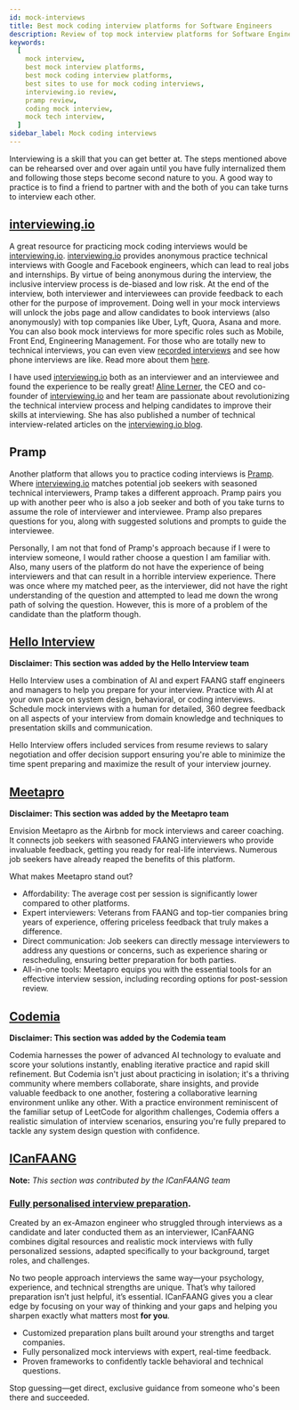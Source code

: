 ```yaml
---
id: mock-interviews
title: Best mock coding interview platforms for Software Engineers
description: Review of top mock interview platforms for Software Engineer coding interviews
keywords:
  [
    mock interview,
    best mock interview platforms,
    best mock coding interview platforms,
    best sites to use for mock coding interviews,
    interviewing.io review,
    pramp review,
    coding mock interview,
    mock tech interview,
  ]
sidebar_label: Mock coding interviews
---
```


<head>
  <meta property="og:image" content="https://www.techinterviewhandbook.org/social/mock-interviews.png" />
</head>

Interviewing is a skill that you can get better at. The steps mentioned above can be rehearsed over and over again until you have fully internalized them and following those steps become second nature to you. A good way to practice is to find a friend to partner with and the both of you can take turns to interview each other.

## [interviewing.io](https://iio.sh/r/DMCa)

A great resource for practicing mock coding interviews would be [interviewing.io](https://iio.sh/r/DMCa). [interviewing.io](https://iio.sh/r/DMCa) provides anonymous practice technical interviews with Google and Facebook engineers, which can lead to real jobs and internships. By virtue of being anonymous during the interview, the inclusive interview process is de-biased and low risk. At the end of the interview, both interviewer and interviewees can provide feedback to each other for the purpose of improvement. Doing well in your mock interviews will unlock the jobs page and allow candidates to book interviews (also anonymously) with top companies like Uber, Lyft, Quora, Asana and more. You can also book mock interviews for more specific roles such as Mobile, Front End, Engineering Management. For those who are totally new to technical interviews, you can even view [recorded interviews](https://interviewing.io/recordings) and see how phone interviews are like. Read more about them [here](https://techcrunch.com/2017/09/27/interviewing-io-hopes-to-close-the-engineer-diversity-gap-with-anonymous-interviews/).

I have used [interviewing.io](https://iio.sh/r/DMCa) both as an interviewer and an interviewee and found the experience to be really great! [Aline Lerner](https://twitter.com/alinelernerLLC), the CEO and co-founder of [interviewing.io](https://iio.sh/r/DMCa) and her team are passionate about revolutionizing the technical interview process and helping candidates to improve their skills at interviewing. She has also published a number of technical interview-related articles on the [interviewing.io blog](http://blog.interviewing.io/).

## Pramp

Another platform that allows you to practice coding interviews is [Pramp](https://pramp.com). Where [interviewing.io](https://iio.sh/r/DMCa) matches potential job seekers with seasoned technical interviewers, Pramp takes a different approach. Pramp pairs you up with another peer who is also a job seeker and both of you take turns to assume the role of interviewer and interviewee. Pramp also prepares questions for you, along with suggested solutions and prompts to guide the interviewee.

Personally, I am not that fond of Pramp's approach because if I were to interview someone, I would rather choose a question I am familiar with. Also, many users of the platform do not have the experience of being interviewers and that can result in a horrible interview experience. There was once where my matched peer, as the interviewer, did not have the right understanding of the question and attempted to lead me down the wrong path of solving the question. However, this is more of a problem of the candidate than the platform though.

## [Hello Interview](https://www.hellointerview.com/?utm_source=techinterviewhandbook)

**Disclaimer: This section was added by the Hello Interview team**

Hello Interview uses a combination of AI and expert FAANG staff engineers and managers to help you prepare for your interview. Practice with AI at your own pace on system design, behavioral, or coding interviews. Schedule mock interviews with a human for detailed, 360 degree feedback on all aspects of your interview from domain knowledge and techniques to presentation skills and communication.

Hello Interview offers included services from resume reviews to salary negotiation and offer decision support ensuring you're able to minimize the time spent preparing and maximize the result of your interview journey.

## [Meetapro](https://meetapro.com/?utm_source=techinterviewhandbook)

**Disclaimer: This section was added by the Meetapro team**

Envision Meetapro as the Airbnb for mock interviews and career coaching. It connects job seekers with seasoned FAANG interviewers who provide invaluable feedback, getting you ready for real-life interviews. Numerous job seekers have already reaped the benefits of this platform.

What makes Meetapro stand out?

- Affordability: The average cost per session is significantly lower compared to other platforms.
- Expert interviewers: Veterans from FAANG and top-tier companies bring years of experience, offering priceless feedback that truly makes a difference.
- Direct communication: Job seekers can directly message interviewers to address any questions or concerns, such as experience sharing or rescheduling, ensuring better preparation for both parties.
- All-in-one tools: Meetapro equips you with the essential tools for an effective interview session, including recording options for post-session review.

## [Codemia](https://codemia.io/?utm_source=techinterviewhandbook)

**Disclaimer: This section was added by the Codemia team**

Codemia harnesses the power of advanced AI technology to evaluate and score your solutions instantly, enabling iterative practice and rapid skill refinement. But Codemia isn't just about practicing in isolation; it's a thriving community where members collaborate, share insights, and provide valuable feedback to one another, fostering a collaborative learning environment unlike any other. With a practice environment reminiscent of the familiar setup of LeetCode for algorithm challenges, Codemia offers a realistic simulation of interview scenarios, ensuring you're fully prepared to tackle any system design question with confidence.

## [ICanFAANG](https://icanfaang.com)

**Note:** *This section was contributed by the ICanFAANG team*

### [Fully personalised interview preparation](https://icanfaang.com/exclusive-preparation/).

Created by an ex-Amazon engineer who struggled through interviews as a candidate and later conducted them as an interviewer, ICanFAANG combines digital resources and realistic mock interviews with fully personalized sessions, adapted specifically to your background, target roles, and challenges.

No two people approach interviews the same way—your psychology, experience, and technical strengths are unique. That’s why tailored preparation isn’t just helpful, it’s essential. ICanFAANG gives you a clear edge by focusing on your way of thinking and your gaps and helping you sharpen exactly what matters most **for you**.

* Customized preparation plans built around your strengths and target companies.
* Fully personalized mock interviews with expert, real-time feedback.
* Proven frameworks to confidently tackle behavioral and technical questions.

Stop guessing—get direct, exclusive guidance from someone who's been there and succeeded.
